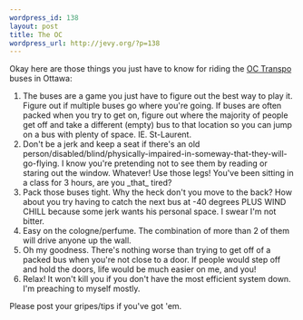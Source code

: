 ```yaml
--- 
wordpress_id: 138
layout: post
title: The OC
wordpress_url: http://jevy.org/?p=138
---
```

Okay here are those things you just have to know for riding the <a href="http://www.octranspo.com">OC Transpo</a> buses in Ottawa:

<ol>
	<li>The buses are a game you just have to figure out the best way to play it.  Figure out if multiple buses go where you're going.  If buses are often packed when you try to get on, figure out where the majority of people get off and take a different (empty) bus to that location so you can jump on a bus with plenty of space.  IE. St-Laurent.
	<li>Don't be a jerk and keep a seat if there's an old person/disabled/blind/physically-impaired-in-someway-that-they-will-go-flying.  I know you're pretending not to see them by reading or staring out the window.  Whatever!  Use those legs!  You've been sitting in a class for 3 hours, are you _that_ tired?</li>
	<li>Pack those buses tight.  Why the heck don't you move to the back?  How about you try having to catch the next bus at -40 degrees PLUS WIND CHILL because some jerk wants his personal space.  I swear I'm not bitter.</li>
	<li>Easy on the cologne/perfume.  The combination of more than 2 of them will drive anyone up the wall.</li>
	<li>Oh my goodness.  There's nothing worse than trying to get off of a packed bus when you're not close to a door.  If people would step off and hold the doors, life would be much easier on me, and you!</li>
	<li>Relax!  It won't kill you if you don't have the most efficient system down.  I'm preaching to myself mostly.</li>
</ol>

Please post your gripes/tips if you've got 'em.

